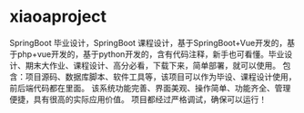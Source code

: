 # xiaoaproject
SpringBoot 毕业设计，SpringBoot 课程设计，基于SpringBoot+Vue开发的，基于php+vue开发的，基于python开发的，含有代码注释，新手也可看懂。毕业设计、期末大作业、课程设计、高分必看，下载下来，简单部署，就可以使用。  包含：项目源码、数据库脚本、软件工具等，该项目可以作为毕设、课程设计使用，前后端代码都在里面。  该系统功能完善、界面美观、操作简单、功能齐全、管理便捷，具有很高的实际应用价值。  项目都经过严格调试，确保可以运行！
